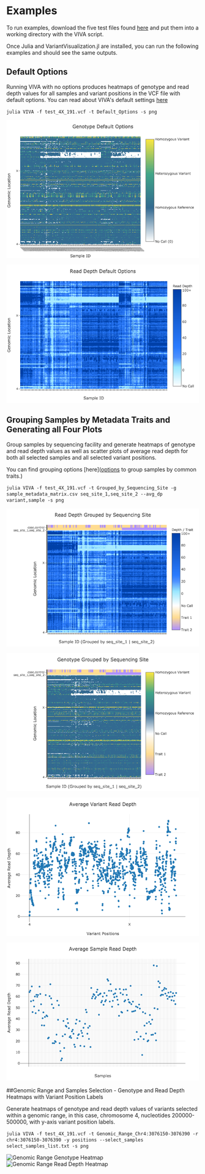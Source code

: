 # Examples

To run examples, download the five test files found [here](https://github.com/compbiocore/VariantVisualization.jl/tree/master/test/test_files) and put them into a working directory with the VIVA script. 

Once Julia and VariantVisualization.jl are installed, you can run the following examples and should see the same outputs.

## Default Options

Running VIVA with no options produces heatmaps of genotype and read depth values for all samples and variant positions in the VCF file with default options. You can read about VIVA's default settings [here](https://compbiocore.github.io/VariantVisualization.jl/stable/#default-options)

```
julia VIVA -f test_4X_191.vcf -t Default_Options -s png
```

![Default Genotype Heatmap](assets/Genotype_Default_Options.png)

![Default Read Depth Heatmap](assets/Read_Depth_Default_Options.png)

## Grouping Samples by Metadata Traits and Generating all Four Plots

Group samples by sequencing facility and generate heatmaps of genotype and read depth values as well as scatter plots of average read depth for both all selected samples and all selected variant positions. 

You can find grouping options [here]([options](https://compbiocore.github.io/VariantVisualization.jl/stable/filtering_vcf/#selecting-and-grouping-samples) to group samples by common traits.)

```
julia VIVA -f test_4X_191.vcf -t Grouped_by_Sequencing_Site -g sample_metadata_matrix.csv seq_site_1,seq_site_2 --avg_dp variant,sample -s png
```

![Grouped Genotype Heatmap](assets/Read_Depth_Grouped_by_Sequencing_Site.png)

![Grouped Read Depth Heatmap](assets/Genotype_Grouped_by_Sequencing_Site.png)

![Grouped Variant Average Read Depth Scatter Plot](assets/Average_Variant_Read_Depthtest_4X_191.vcf.png)

![Grouped Sample Average Read Depth Scatter Plot](assets/Average_Sample_Read_Depth_test_4X_191.vcf.png)
 
##Genomic Range and Samples Selection - Genotype and Read Depth Heatmaps with Variant Position Labels

Generate heatmaps of genotype and read depth values of variants selected within a genomic range, in this case, chromosome 4, nucleotides 200000-500000, with y-axis variant position labels.

```
julia VIVA -f test_4X_191.vcf -t Genomic_Range_Chr4:3076150-3076390 -r chr4:3076150-3076390 -y positions --select_samples select_samples_list.txt -s png
```

![Genomic Range Genotype Heatmap](assets/Genotype_Genomic_Range_Chr4/3076150-3076390.png)
![Genomic Range Read Depth Heatmap](assets/Read_Depth_Genomic_Range_Chr4/3076150-3076390.png)

